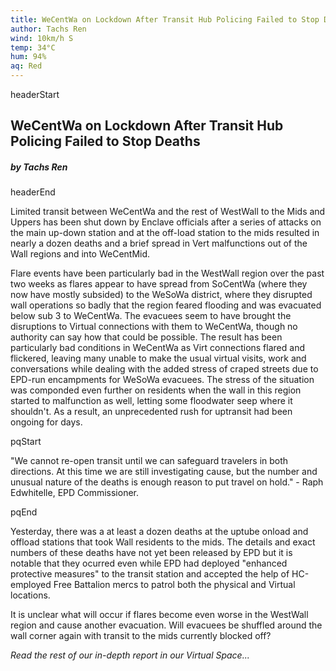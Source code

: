 ```yaml
---
title: WeCentWa on Lockdown After Transit Hub Policing Failed to Stop Deaths
author: Tachs Ren
wind: 10km/h S
temp: 34°C
hum: 94%
aq: Red
---
```


headerStart
  
## WeCentWa on Lockdown After Transit Hub Policing Failed to Stop Deaths

##### by Tachs Ren

headerEnd

Limited transit between WeCentWa and the rest of WestWall to the Mids and Uppers has been shut down by Enclave officials after a series of attacks on the main up-down station and at the off-load station to the mids resulted in nearly a dozen deaths and a brief spread in Vert malfunctions out of the Wall regions and into WeCentMid. 

Flare events have been particularly bad in the WestWall region over the past two weeks as flares appear to have spread from SoCentWa (where they now have mostly subsided) to the WeSoWa district, where they disrupted wall operations so badly that the region feared flooding and was evacuated below sub 3 to WeCentWa. The evacuees seem to have brought the disruptions to Virtual connections with them to WeCentWa, though no authority can say how that could be possible. The result has been particularly bad conditions in WeCentWa as Virt connections flared and flickered, leaving many unable to make the usual virtual visits, work and conversations while dealing with the added stress of craped streets due to EPD-run encampments for WeSoWa evacuees. The stress of the situation was componded even further on residents when the wall in this region started to malfunction as well, letting some floodwater seep where it shouldn't. As a result, an unprecedented rush for uptransit had been ongoing for days.

pqStart

"We cannot re-open transit until we can safeguard travelers in both directions. At this time we are still investigating cause, but the number and unusual nature of the deaths is enough reason to put travel on hold." - Raph Edwhitelle, EPD Commissioner. 

pqEnd

Yesterday, there was a at least a dozen deaths at the uptube onload and offload stations that took Wall residents to the mids. The details and exact numbers of these deaths have not yet been released by EPD but it is notable that they ocurred even while EPD had deployed "enhanced protective measures" to the transit station and accepted the help of HC-employed Free Battalion mercs to patrol both the physical and Virtual locations. 

It is unclear what will occur if flares become even worse in the WestWall region and cause another evacuation. Will evacuees be shuffled around the wall corner again with transit to the mids currently blocked off? 

*Read the rest of our in-depth report in our Virtual Space...*